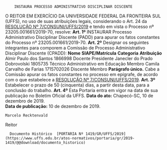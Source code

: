         INSTAURA PROCESSO ADMINISTRATIVO DISCIPLINAR DISCENTE  

 O REITOR EM EXERCÍCIO DA UNIVERSIDADE FEDERAL DA FRONTEIRA SUL (UFFS), no uso de suas atribuições legais, considerando o Art. 24 da [RESOLUÇÃO Nº 7/CONSUNI/UFFS/2019](https://www.uffs.edu.br/atos-normativos/resolucao/consuni/2019-0007) e tendo em vista o Processo nº 23205.001661/2019-70, resolve:    **Art. 1º**  INSTAURAR Processo Administrativo Disciplinar Discente (PADD) para apurar os fatos constantes do Processo nº 23205.001661/2019-70.    **Art. 2º**  Designar os seguintes integrantes para comporem a Comissão de Processo Administrativo Disciplinar Discente (CPADD):      **Nome**      **SIAPE/Matrícula**     **Categoria**     **Atribuição**       Almir Paulo dos Santos   1866998   Docente   Presidente     Janecler do Prado Dobrovolski   1805735   Técnico Administrativo em Educação   Membro     Camila Carvalho de Farias   1715702026   Discente   Membro        **Parágrafo único.**  Cabe a Comissão apurar os fatos constantes no processo em epígrafe, de acordo com o que estabelece a [RESOLUÇÃO Nº 7/CONSUNI/UFFS/2019](https://www.uffs.edu.br/atos-normativos/resolucao/consuni/2019-0007).    **Art. 3º**  Estabelecer o prazo de 50 (cinquenta) dias, a partir desta data, para a conclusão do trabalho.    **Art. 4º**  Esta Portaria entra em vigor na data de sua publicação no Boletim Oficial da UFFS.        **Data do ato:** Chapecó-SC, 10 de dezembro de 2019.   
 **Data de publicação:**  10 de dezembro de 2019. 

    Marcelo Recktenvald   
 Reitor 

      Documento Histórico  [PORTARIA Nº 1419/GR/UFFS/2019](https://www.uffs.edu.br/atos-normativos/portaria/gr/2019-1419/@@download/documento_historico)     
      